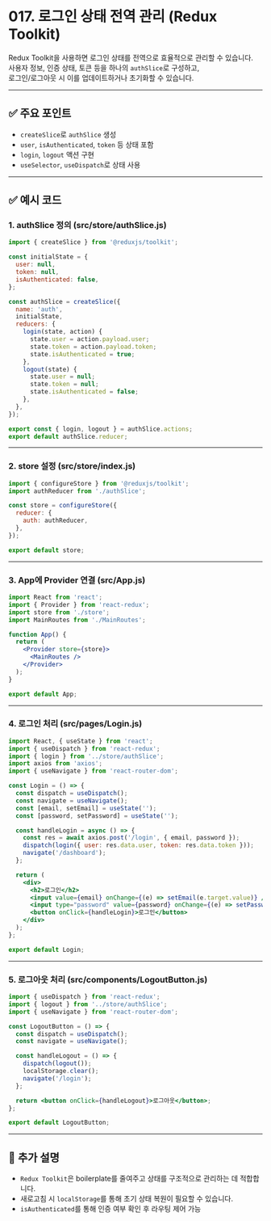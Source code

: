# 017. 로그인 상태 전역 관리 (Redux Toolkit)

Redux Toolkit을 사용하면 로그인 상태를 전역으로 효율적으로 관리할 수 있습니다.  
사용자 정보, 인증 상태, 토큰 등을 하나의 `authSlice`로 구성하고,  
로그인/로그아웃 시 이를 업데이트하거나 초기화할 수 있습니다.

---

## ✅ 주요 포인트
- `createSlice`로 `authSlice` 생성
- `user`, `isAuthenticated`, `token` 등 상태 포함
- `login`, `logout` 액션 구현
- `useSelector`, `useDispatch`로 상태 사용

---

## ✅ 예시 코드

### 1. authSlice 정의 (src/store/authSlice.js)

```js
import { createSlice } from '@reduxjs/toolkit';

const initialState = {
  user: null,
  token: null,
  isAuthenticated: false,
};

const authSlice = createSlice({
  name: 'auth',
  initialState,
  reducers: {
    login(state, action) {
      state.user = action.payload.user;
      state.token = action.payload.token;
      state.isAuthenticated = true;
    },
    logout(state) {
      state.user = null;
      state.token = null;
      state.isAuthenticated = false;
    },
  },
});

export const { login, logout } = authSlice.actions;
export default authSlice.reducer;
```

---

### 2. store 설정 (src/store/index.js)

```js
import { configureStore } from '@reduxjs/toolkit';
import authReducer from './authSlice';

const store = configureStore({
  reducer: {
    auth: authReducer,
  },
});

export default store;
```

---

### 3. App에 Provider 연결 (src/App.js)

```jsx
import React from 'react';
import { Provider } from 'react-redux';
import store from './store';
import MainRoutes from './MainRoutes';

function App() {
  return (
    <Provider store={store}>
      <MainRoutes />
    </Provider>
  );
}

export default App;
```

---

### 4. 로그인 처리 (src/pages/Login.js)

```jsx
import React, { useState } from 'react';
import { useDispatch } from 'react-redux';
import { login } from '../store/authSlice';
import axios from 'axios';
import { useNavigate } from 'react-router-dom';

const Login = () => {
  const dispatch = useDispatch();
  const navigate = useNavigate();
  const [email, setEmail] = useState('');
  const [password, setPassword] = useState('');

  const handleLogin = async () => {
    const res = await axios.post('/login', { email, password });
    dispatch(login({ user: res.data.user, token: res.data.token }));
    navigate('/dashboard');
  };

  return (
    <div>
      <h2>로그인</h2>
      <input value={email} onChange={(e) => setEmail(e.target.value)} />
      <input type="password" value={password} onChange={(e) => setPassword(e.target.value)} />
      <button onClick={handleLogin}>로그인</button>
    </div>
  );
};

export default Login;
```

---

### 5. 로그아웃 처리 (src/components/LogoutButton.js)

```jsx
import { useDispatch } from 'react-redux';
import { logout } from '../store/authSlice';
import { useNavigate } from 'react-router-dom';

const LogoutButton = () => {
  const dispatch = useDispatch();
  const navigate = useNavigate();

  const handleLogout = () => {
    dispatch(logout());
    localStorage.clear();
    navigate('/login');
  };

  return <button onClick={handleLogout}>로그아웃</button>;
};

export default LogoutButton;
```

---

## 📝 추가 설명
- `Redux Toolkit`은 boilerplate를 줄여주고 상태를 구조적으로 관리하는 데 적합합니다.
- 새로고침 시 `localStorage`를 통해 초기 상태 복원이 필요할 수 있습니다.
- `isAuthenticated`를 통해 인증 여부 확인 후 라우팅 제어 가능
